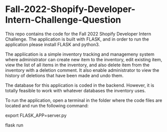 # Fall-2022-Shopify-Developer-Intern-Challenge-Question
This repo contains the code for the Fall 2022 Shopify Developer Intern Challenge. The application is built with FLASK, and in order to run the application please install FLASK and python3.

The appliication is a simple inventory tracking and managemeny system where administrator can create new item to the inventory, edit existing item, view the list of all items in the inventory, and also delete item from the inventory with a deletion comment. It also enable administrator to view the history of deletions that have been made and undo them.

The database for this application is coded in the backend. However, it is totally feasible to work with whatever databases the inventory uses.

To run the application, open a terminal in the folder where the code files are located and run the following command:

export FLASK_APP=server.py

flask run
